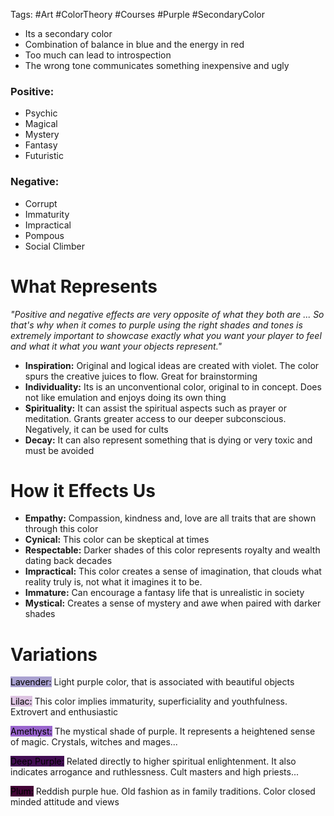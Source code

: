 Tags: #Art #ColorTheory #Courses #Purple #SecondaryColor

- Its a secondary color
-  Combination of balance in blue and the energy in red
- Too much can lead to introspection
- The wrong tone communicates something inexpensive and ugly
### Positive:
- Psychic
- Magical
- Mystery
- Fantasy
- Futuristic
### Negative:
- Corrupt
- Immaturity
- Impractical
- Pompous
- Social Climber

# What Represents
_"Positive and negative effects are very opposite of what they both are ... So that's why when it comes to purple using the right shades and tones is extremely important to showcase
exactly what you want your player to feel and what it what you want your objects represent."_

- **Inspiration:** Original and logical ideas are created with violet. The color spurs the creative juices to flow. Great for brainstorming
- **Individuality:** Its is an unconventional color, original to in concept. Does not like emulation and enjoys doing its own thing
- **Spirituality:** It can assist the spiritual aspects such as prayer or meditation. Grants greater access to our deeper subconscious. Negatively, it can be used for cults
- **Decay:** It can also represent something that is dying or very toxic and must be avoided
# How it Effects Us
- **Empathy:** Compassion, kindness and, love are all traits that are shown through this color
- **Cynical:** This color can be skeptical at times
- **Respectable:** Darker shades of this color represents royalty and wealth dating back decades
- **Impractical:** This color creates a sense of imagination, that clouds what reality truly is, not what it imagines it to be.
- **Immature:** Can encourage a fantasy life that is unrealistic in society
- **Mystical:** Creates a sense of mystery and awe when paired with darker shades
# Variations

<mark style="background: #a9a1d0;">Lavender:</mark>  Light purple color, that is associated with beautiful objects

<mark style="background: #ddc3e1;">Lilac:</mark>  This color implies immaturity, superficiality and youthfulness. Extrovert and enthusiastic

<mark style="background: #9965cd;">Amethyst:</mark> The mystical shade of purple. It represents a heightened sense of magic. Crystals, witches and mages...

<mark style="background: #420d53;">Deep Purple:</mark> Related directly to higher spiritual enlightenment. It also indicates arrogance and ruthlessness. Cult masters and high priests...

<mark style="background: #430436;">Plum:</mark> Reddish purple hue. Old fashion as in family traditions. Color closed minded attitude and views




